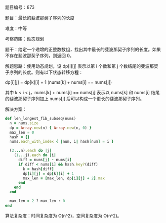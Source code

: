 题目编号：873

题目：最长的斐波那契子序列的长度

难度：中等

考察范围：动态规划

题干：给定一个递增的正整数数组，找出其中最长的斐波那契子序列的长度。如果不存在斐波那契子序列，则返回 0。

解题思路：使用动态规划，设 dp[i][j] 表示以第 i 个数和第 j 个数结尾的斐波那契子序列的长度。则有以下状态转移方程：

dp[i][j] = dp[k][i] + 1 (nums[k] + nums[i] == nums[j])

其中 k < i < j，nums[k] + nums[i] == nums[j] 表示以 nums[k] 和 nums[i] 结尾的斐波那契子序列加上 nums[j] 后可以构成一个更长的斐波那契子序列。

解决方案：

```ruby
def len_longest_fib_subseq(nums)
  n = nums.size
  dp = Array.new(n) { Array.new(n, 0) }
  max_len = 0
  hash = {}
  nums.each_with_index { |num, i| hash[num] = i }

  (2...n).each do |j|
    (1...j).each do |i|
      diff = nums[j] - nums[i]
      if diff < nums[i] && hash.key?(diff)
        k = hash[diff]
        dp[i][j] = dp[k][i] + 1
        max_len = [max_len, dp[i][j] + 2].max
      end
    end
  end

  max_len > 2 ? max_len : 0
end
```

算法复杂度：时间复杂度为 O(n^2)，空间复杂度为 O(n^2)。